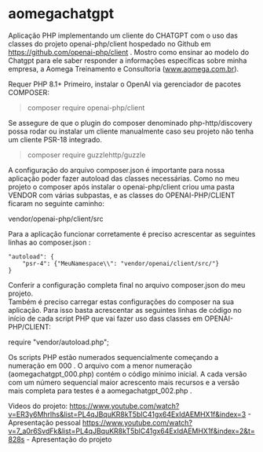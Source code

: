 # aomegachatgpt
Aplicação PHP implementando um cliente do CHATGPT com o uso das classes do projeto openai-php/client hospedado no Github em https://github.com/openai-php/client . Mostro como ensinar ao modelo do Chatgpt para ele saber responder a informações específicas sobre minha empresa, a Aomega Treinamento e Consultoria (www.aomega.com.br).

Requer PHP 8.1+
Primeiro, instalar o OpenAI via gerenciador de pacotes COMPOSER:

> composer require openai-php/client

Se assegure de que o plugin do composer denominado php-http/discovery possa rodar ou instalar um cliente manualmente caso seu projeto
não tenha um cliente PSR-18 integrado.

> composer require guzzlehttp/guzzle

A configuração do arquivo composer.json é importante para nossa aplicação poder fazer autoload das classes necessárias. Como no meu projeto o composer após instalar o openai-php/client criou uma pasta VENDOR com várias subpastas, e as classes do OPENAI-PHP/CLIENT ficaram no seguinte caminho:

vendor/openai-php/client/src

Para a aplicação funcionar corretamente é preciso acrescentar as seguintes linhas ao composer.json :

    "autoload": {
        "psr-4": {"MeuNamespace\\": "vendor/openai/client/src/"}
    }
    
Conferir a configuração completa final no arquivo composer.json do meu projeto.  
Também é preciso carregar estas configurações do composer na sua aplicação. Para isso basta acrescentar as seguintes linhas de código 
no início de cada script PHP  que vai fazer uso dass classes em OPENAI-PHP/CLIENT:

require "vendor/autoload.php";

Os scripts PHP estão numerados sequencialmente começando a numeração em 000 . O arquivo com a menor numeração (aomegachatgpt_000.php) 
contém o código mínimo inicial. A cada versão com um número sequencial maior acrescento mais recursos e a versão mais completa para testes é a aomegachatgpt_002.php .

Videos do projeto:
https://www.youtube.com/watch?v=ER3y6Mhrlhs&list=PL4qJBquKR8kT5blC41gx64ExIdAEMHX1f&index=3 - Apresentação pessoal
https://www.youtube.com/watch?v=7_a0r6SvdFk&list=PL4qJBquKR8kT5blC41gx64ExIdAEMHX1f&index=2&t=828s - Apresentação do projeto


